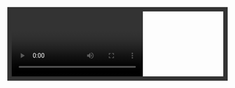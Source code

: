
<html>
<head>
<meta charset="utf-8">
<meta content="stuff, to, help, search, engines, not" name="keywords">
<meta content="What this page is about." name="description">
<meta content="Display Webcam Stream" name="title">
<title>Display Webcam Stream</title>
  
<style>
#container {
    margin: 0px auto;
    width: auto;
    height: auto;
    border: 10px #333 solid;
}
#videoElement {
    width: 100%;
    height: auto;
    background-color: #666;
}
</style>
</head>
  
<body>
<div id="container">
    <video autoplay="true" id="videoElement">
     
    </video>
</div>
<script>
 var video = document.querySelector("#videoElement");
 
navigator.getUserMedia = navigator.getUserMedia || navigator.webkitGetUserMedia || navigator.mozGetUserMedia || navigator.msGetUserMedia || navigator.oGetUserMedia;
 
if (navigator.getUserMedia) {       
    navigator.getUserMedia({video: true}, handleVideo, videoError);
}
 
function handleVideo(stream) {
    video.src = window.URL.createObjectURL(stream);
}
 
function videoError(e) {
    // do something
}
var video = document.querySelector("#videoElement");
</script>
</body>
</html>
